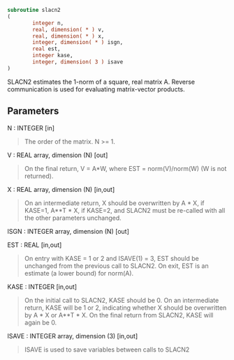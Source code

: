 ```fortran
subroutine slacn2
(
        integer n,
        real, dimension( * ) v,
        real, dimension( * ) x,
        integer, dimension( * ) isgn,
        real est,
        integer kase,
        integer, dimension( 3 ) isave
)
```

SLACN2 estimates the 1-norm of a square, real matrix A.
Reverse communication is used for evaluating matrix-vector products.

## Parameters
N : INTEGER [in]
> The order of the matrix.  N >= 1.

V : REAL array, dimension (N) [out]
> On the final return, V = A*W,  where  EST = norm(V)/norm(W)
> (W is not returned).

X : REAL array, dimension (N) [in,out]
> On an intermediate return, X should be overwritten by
> A * X,   if KASE=1,
> A**T * X,  if KASE=2,
> and SLACN2 must be re-called with all the other parameters
> unchanged.

ISGN : INTEGER array, dimension (N) [out]

EST : REAL [in,out]
> On entry with KASE = 1 or 2 and ISAVE(1) = 3, EST should be
> unchanged from the previous call to SLACN2.
> On exit, EST is an estimate (a lower bound) for norm(A).

KASE : INTEGER [in,out]
> On the initial call to SLACN2, KASE should be 0.
> On an intermediate return, KASE will be 1 or 2, indicating
> whether X should be overwritten by A * X  or A**T * X.
> On the final return from SLACN2, KASE will again be 0.

ISAVE : INTEGER array, dimension (3) [in,out]
> ISAVE is used to save variables between calls to SLACN2

